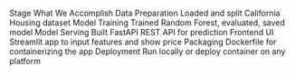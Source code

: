 Stage What We Accomplish
Data Preparation Loaded and split California Housing dataset
Model Training Trained Random Forest, evaluated, saved model
Model Serving Built FastAPI REST API for prediction
Frontend UI Streamlit app to input features and show price
Packaging Dockerfile for containerizing the app
Deployment Run locally or deploy container on any platform
